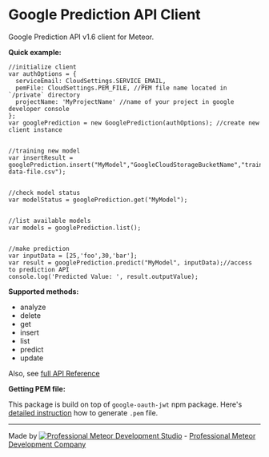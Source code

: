 # Google Prediction API Client
Google Prediction API v1.6 client for Meteor.

__Quick example:__

```
//initialize client
var authOptions = {
  serviceEmail: CloudSettings.SERVICE_EMAIL,
  pemFile: CloudSettings.PEM_FILE, //PEM file name located in `/private` directory
  projectName: 'MyProjectName' //name of your project in google developer console
};
var googlePrediction = new GooglePrediction(authOptions); //create new client instance


//training new model
var insertResult = googlePrediction.insert("MyModel","GoogleCloudStorageBucketName","training-data-file.csv");


//check model status
var modelStatus = googlePrediction.get("MyModel");


//list available models
var models = googlePrediction.list();


//make prediction
var inputData = [25,'foo',30,'bar'];
var result = googlePrediction.predict("MyModel", inputData);//access to prediction API
console.log('Predicted Value: ', result.outputValue);
```

__Supported methods:__

* analyze
* delete
* get
* insert
* list
* predict
* update

Also, see [full API Reference](https://cloud.google.com/prediction/docs/reference/v1.6/)


__Getting PEM file:__

This package is build on top of `google-oauth-jwt` npm package. Here's [detailed instruction](https://www.npmjs.com/package/google-oauth-jwt#creating-a-service-account-using-the-google-developers-console) how to generate `.pem` file.

-------------


Made by [![Professional Meteor Development Studio](http://s30.postimg.org/jfno1g71p/jss_xs.png)](http://jssolutionsdev.com) - [Professional Meteor Development Company](http://jssolutionsdev.com)

